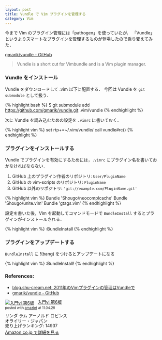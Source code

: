 ```yaml
---
layout: post
title: Vundle で Vim プラグインを管理する
category: Vim
---
```


今まで Vim のプラグイン管理には「pathogen」を使っていたが，
「Vundle」というよりスマートなプラグインを管理するものが登場したので乗り変えてみた．

[gmarik/vundle - GitHub](https://github.com/gmarik/vundle)

> Vundle is a short cut for Vimbundle and is a Vim plugin manager.

### Vundle をインストール

Vundle をダウンロードして .vim 以下に配置する．
今回は Vundle を `git submodule` として扱う．

{% highlight bash %}
$ git submodule add https://github.com/gmarik/vundle.git .vim/vundle
{% endhighlight %}

次に Vundle を読み込むための設定を `.vimrc` に書いておく．

{% highlight vim %}
set rtp+=~/.vim/vundle/
call vundle#rc()
{% endhighlight %}


### プラグインをインストールする

Vundle でプラグインを有効にするためには，`.vimrc` にプラグイン名を書いておかなければならない．

1. GitHub 上のプラグイン作者のリポジトリ: `User/PluginName`
2. GitHub の vim-scripts のリポジトリ: `PluginName`
3. GitHub 以外のリポジトリ: `'git://example.com/PluginName.git'`

{% highlight vim %}
Bundle 'Shougo/neocomplcache'
Bundle 'Shougo/unite.vim'
Bundle 'gtags.vim'
{% endhighlight %}

設定を書いた後，Vim を起動してコマンドモードで `BundleInstall` するとプラグインがインストールされる．

{% highlight vim %}
:BundleInstall
{% endhighlight %}


### プラグインをアップデートする

`BundleInstall` に !(bang) をつけるとアップデートになる

{% highlight vim %}
:BundleInstall!
{% endhighlight %}


### References:

- [blog.shu-cream.net: 2011年のVimプラグインの管理はVundleで](http://shu-cream.blogspot.com/2011/04/2011vimvundle.html)
- [gmarik/vundle - GitHub](https://github.com/gmarik/vundle)

<div class="amazlet-box" style="margin-bottom:0px;"><div class="amazlet-image" style="float:left;margin:0px 12px 1px 0px;"><a href="http://www.amazon.co.jp/exec/obidos/ASIN/4873110831/tomohiro-t-22/ref=nosim/" name="amazletlink" target="_blank"><img src="http://ecx.images-amazon.com/images/I/419SM7TDHZL._SL160_.jpg" alt="入門vi 第6版" style="border: none;" /></a></div><div class="amazlet-info" style="line-height:120%; margin-bottom: 10px"><div class="amazlet-name" style="margin-bottom:10px;line-height:120%"><a href="http://www.amazon.co.jp/exec/obidos/ASIN/4873110831/tomohiro-t-22/ref=nosim/" name="amazletlink" target="_blank">入門vi 第6版</a><div class="amazlet-powered-date" style="font-size:80%;margin-top:5px;line-height:120%">posted with <a href="http://www.amazlet.com/browse/ASIN/4873110831/tomohiro-t-22/ref=nosim/" title="入門vi 第6版" target="_blank">amazlet</a> at 11.04.29</div></div><div class="amazlet-detail">リンダ ラム アーノルド ロビンス <br />オライリー・ジャパン <br />売り上げランキング: 14937<br /></div><div class="amazlet-sub-info" style="float: left;"><div class="amazlet-link" style="margin-top: 5px"><a href="http://www.amazon.co.jp/exec/obidos/ASIN/4873110831/tomohiro-t-22/ref=nosim/" name="amazletlink" target="_blank">Amazon.co.jp で詳細を見る</a></div></div></div><div class="amazlet-footer" style="clear: left"></div></div>
